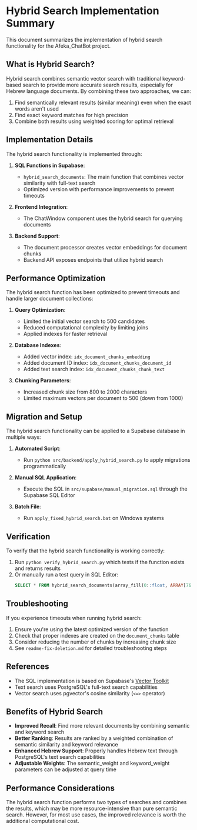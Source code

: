 # Hybrid Search Implementation Summary

This document summarizes the implementation of hybrid search functionality for the Afeka_ChatBot project.

## What is Hybrid Search?

Hybrid search combines semantic vector search with traditional keyword-based search to provide more accurate search results, especially for Hebrew language documents. By combining these two approaches, we can:

1. Find semantically relevant results (similar meaning) even when the exact words aren't used
2. Find exact keyword matches for high precision 
3. Combine both results using weighted scoring for optimal retrieval

## Implementation Details

The hybrid search functionality is implemented through:

1. **SQL Functions in Supabase**:
   - `hybrid_search_documents`: The main function that combines vector similarity with full-text search
   - Optimized version with performance improvements to prevent timeouts

2. **Frontend Integration**:
   - The ChatWindow component uses the hybrid search for querying documents

3. **Backend Support**:
   - The document processor creates vector embeddings for document chunks
   - Backend API exposes endpoints that utilize hybrid search

## Performance Optimization

The hybrid search function has been optimized to prevent timeouts and handle larger document collections:

1. **Query Optimization**:
   - Limited the initial vector search to 500 candidates
   - Reduced computational complexity by limiting joins
   - Applied indexes for faster retrieval

2. **Database Indexes**:
   - Added vector index: `idx_document_chunks_embedding`
   - Added document ID index: `idx_document_chunks_document_id`
   - Added text search index: `idx_document_chunks_chunk_text`

3. **Chunking Parameters**:
   - Increased chunk size from 800 to 2000 characters
   - Limited maximum vectors per document to 500 (down from 1000)

## Migration and Setup

The hybrid search functionality can be applied to a Supabase database in multiple ways:

1. **Automated Script**:
   - Run `python src/backend/apply_hybrid_search.py` to apply migrations programmatically

2. **Manual SQL Application**:
   - Execute the SQL in `src/supabase/manual_migration.sql` through the Supabase SQL Editor

3. **Batch File**:
   - Run `apply_fixed_hybrid_search.bat` on Windows systems

## Verification

To verify that the hybrid search functionality is working correctly:

1. Run `python verify_hybrid_search.py` which tests if the function exists and returns results
2. Or manually run a test query in SQL Editor:
   ```sql
   SELECT * FROM hybrid_search_documents(array_fill(0::float, ARRAY[768]), 'test', 0.5, 5);
   ```

## Troubleshooting

If you experience timeouts when running hybrid search:

1. Ensure you're using the latest optimized version of the function
2. Check that proper indexes are created on the `document_chunks` table
3. Consider reducing the number of chunks by increasing chunk size
4. See `readme-fix-deletion.md` for detailed troubleshooting steps

## References

- The SQL implementation is based on Supabase's [Vector Toolkit](https://github.com/supabase/vector-toolkit)
- Text search uses PostgreSQL's full-text search capabilities
- Vector search uses pgvector's cosine similarity (`<=>` operator)

## Benefits of Hybrid Search

- **Improved Recall**: Find more relevant documents by combining semantic and keyword search
- **Better Ranking**: Results are ranked by a weighted combination of semantic similarity and keyword relevance
- **Enhanced Hebrew Support**: Properly handles Hebrew text through PostgreSQL's text search capabilities
- **Adjustable Weights**: The semantic_weight and keyword_weight parameters can be adjusted at query time

## Performance Considerations

The hybrid search function performs two types of searches and combines the results, which may be more resource-intensive than pure semantic search. However, for most use cases, the improved relevance is worth the additional computational cost. 